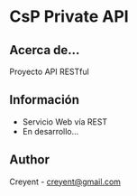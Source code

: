# CsP Private API

## Acerca de...

Proyecto API RESTful

## Información

* Servicio Web vía REST
* En desarrollo...

## Author
Creyent - creyent@gmail.com